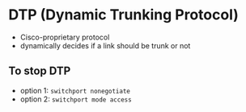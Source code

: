 # DTP (Dynamic Trunking Protocol)
- Cisco-proprietary protocol
- dynamically decides if a link should be trunk or not

## To stop DTP
- option 1: `switchport nonegotiate`
- option 2: `switchport mode access`
